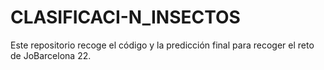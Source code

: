 # CLASIFICACI-N_INSECTOS
Este repositorio recoge el código y la predicción final para recoger el reto de JoBarcelona 22.
